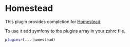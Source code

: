 # Homestead

This plugin provides completion for [Homestead](https://laravel.com/docs/5.7/homestead).

To use it add symfony to the plugins array in your zshrc file.

```bash
plugins=(... homestead)
```
